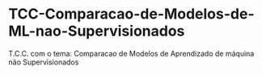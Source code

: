 # TCC-Comparacao-de-Modelos-de-ML-nao-Supervisionados
T.C.C. com o tema: Comparacao de Modelos de Aprendizado de máquina não Supervisionados
